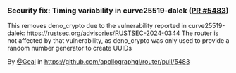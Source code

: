 ### Security fix: Timing variability in curve25519-dalek ([PR #5483](https://github.com/apollographql/router/pull/5483))

This removes deno_crypto due to the vulnerability reported in curve25519-dalek: https://rustsec.org/advisories/RUSTSEC-2024-0344 
The router is not affected by that vulnerability, as deno_crypto was only used to provide a random number generator to create UUIDs

By [@Geal](https://github.com/Geal) in https://github.com/apollographql/router/pull/5483